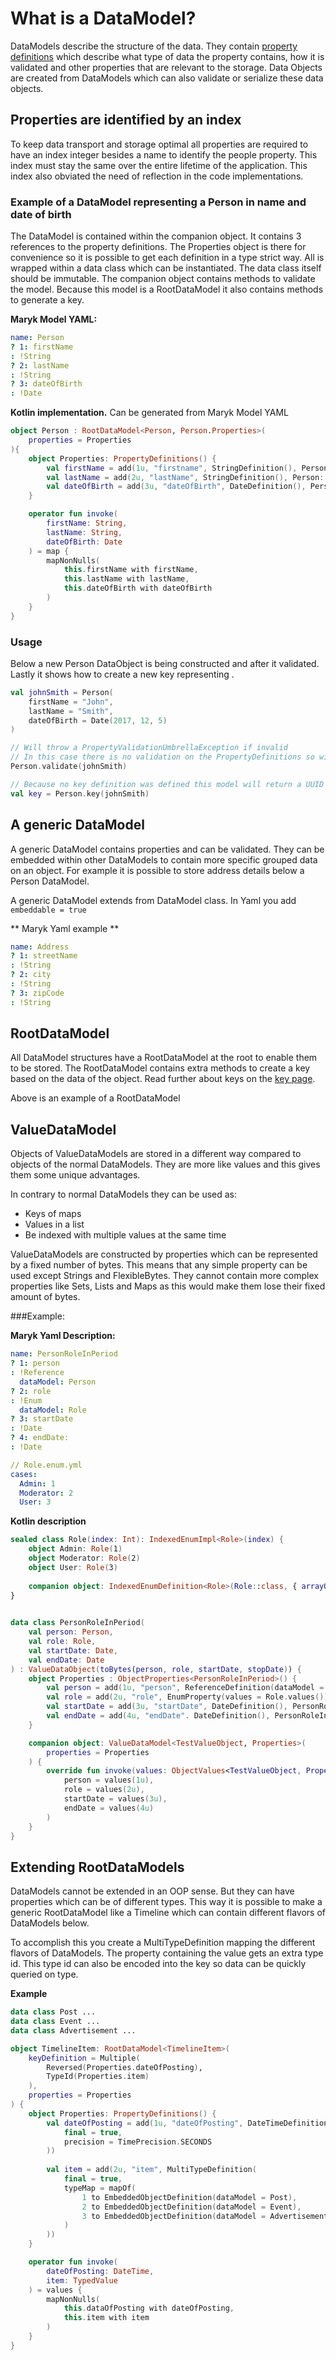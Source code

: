 # What is a DataModel?
DataModels describe the structure of the data. They contain 
[property definitions](properties/properties.md) which describe what type of data the 
property contains, how it is validated and other properties that are relevant to the 
storage. Data Objects are created from DataModels which can also validate or serialize
these data objects.  

## Properties are identified by an index
To keep data transport and storage optimal all properties are required to
have an index integer besides a name to identify the people property. This index
must stay the same over the entire lifetime of the application. This index also
obviated the need of reflection in the code implementations.

### Example of a DataModel representing a Person in name and date of birth
The DataModel is contained within the companion object. It contains 3 references to the
property definitions. The Properties object is there for convenience so it is possible 
to get each definition in a type strict way. All is wrapped within a data class which 
can be instantiated. The data class itself should be immutable. The companion object
contains methods to validate the model. Because this model is a RootDataModel it also
contains methods to generate a key.

**Maryk Model YAML:**
```yaml
name: Person
? 1: firstName
: !String
? 2: lastName
: !String
? 3: dateOfBirth
: !Date
```

**Kotlin implementation.** Can be generated from Maryk Model YAML
```kotlin
object Person : RootDataModel<Person, Person.Properties>(
    properties = Properties
){ 
    object Properties: PropertyDefinitions() {
        val firstName = add(1u, "firstname", StringDefinition(), Person::firstName)
        val lastName = add(2u, "lastName", StringDefinition(), Person::lastName)
        val dateOfBirth = add(3u, "dateOfBirth", DateDefinition(), Person::dateOfBirth)
    }

    operator fun invoke(
        firstName: String,
        lastName: String,
        dateOfBirth: Date
    ) = map {
        mapNonNulls(
            this.firstName with firstName,
            this.lastName with lastName,
            this.dateOfBirth with dateOfBirth
        )
    }
}
```

### Usage
Below a new Person DataObject is being constructed and after it validated. Lastly 
it shows how to create a new key representing . 

```kotlin
val johnSmith = Person(
    firstName = "John",
    lastName = "Smith",
    dateOfBirth = Date(2017, 12, 5)
)

// Will throw a PropertyValidationUmbrellaException if invalid
// In this case there is no validation on the PropertyDefinitions so will succeed
Person.validate(johnSmith) 

// Because no key definition was defined this model will return a UUID based key
val key = Person.key(johnSmith)
```

## A generic DataModel
A generic DataModel contains properties and can be validated. They can be embedded
within other DataModels to contain more specific grouped data on an object. For example
it is possible to store address details below a Person DataModel. 

A generic DataModel extends from DataModel class. In Yaml you add ```embeddable = true```

** Maryk Yaml example **

```yaml
name: Address
? 1: streetName
: !String
? 2: city
: !String
? 3: zipCode
: !String
```

## RootDataModel
All DataModel structures have a RootDataModel at the root to enable them to be stored.
The RootDataModel contains extra methods to create a key based on the data of the
object. Read further about keys on the [key page](key.md).
 
Above is an example of a RootDataModel

## ValueDataModel
Objects of ValueDataModels are stored in a different way compared to objects of the
normal DataModels. They are more like values and this gives them some unique 
 advantages.
 
 In contrary to normal DataModels they can be used as:
 - Keys of maps
 - Values in a list
 - Be indexed with multiple values at the same time
 
ValueDataModels are constructed by properties which can be represented by a fixed number
of bytes. This means that any simple property can be used except Strings and
FlexibleBytes. They cannot contain more complex properties like Sets, Lists and Maps as
this would make them lose their fixed amount of bytes.
 
###Example:
 
**Maryk Yaml Description:**
```yaml
name: PersonRoleInPeriod
? 1: person
: !Reference
  dataModel: Person
? 2: role
: !Enum
  dataModel: Role
? 3: startDate
: !Date
? 4: endDate:
: !Date
```
 
```yaml
// Role.enum.yml
cases:
  Admin: 1
  Moderator: 2
  User: 3
```
 
**Kotlin description** 

```kotlin
sealed class Role(index: Int): IndexedEnumImpl<Role>(index) {
    object Admin: Role(1)
    object Moderator: Role(2)
    object User: Role(3)
    
    companion object: IndexedEnumDefinition<Role>(Role::class, { arrayOf(Admin, Moderator, User) })
}

 
data class PersonRoleInPeriod(
    val person: Person,
    val role: Role,
    val startDate: Date,
    val endDate: Date
) : ValueDataObject(toBytes(person, role, startDate, stopDate)) {
    object Properties : ObjectProperties<PersonRoleInPeriod>() {
        val person = add(1u, "person", ReferenceDefinition(dataModel = Person), PersonRoleInPeriod::person)
        val role = add(2u, "role", EnumProperty(values = Role.values()), PersonRoleInPeriod::role)
        val startDate = add(3u, "startDate", DateDefinition(), PersonRoleInPeriod::startDate)
        val endDate = add(4u, "endDate". DateDefinition(), PersonRoleInPeriod::endDate)
    }

    companion object: ValueDataModel<TestValueObject, Properties>(
        properties = Properties
    ) {
        override fun invoke(values: ObjectValues<TestValueObject, Properties>) = TestValueObject(
            person = values(1u),
            role = values(2u),
            startDate = values(3u),
            endDate = values(4u)
        )
    }
}
```

## Extending RootDataModels

DataModels cannot be extended in an OOP sense. But they can have properties which
can be of different types. This way it is possible to make a generic RootDataModel
like a Timeline which can contain different flavors of DataModels below. 

To accomplish this you create a MultiTypeDefinition mapping the different flavors 
of DataModels. The property containing the value gets an extra type id. This type id
can also be encoded into the key so data can be quickly queried on type. 

**Example**

```kotlin
data class Post ...
data class Event ...
data class Advertisement ...

object TimelineItem: RootDataModel<TimelineItem>(
    keyDefinition = Multiple(
        Reversed(Properties.dateOfPosting),
        TypeId(Properties.item)
    ),
    properties = Properties
) {
    object Properties: PropertyDefinitions() {
        val dateOfPosting = add(1u, "dateOfPosting", DateTimeDefinition(
            final = true,
            precision = TimePrecision.SECONDS
        ))
        
        val item = add(2u, "item", MultiTypeDefinition(
            final = true,
            typeMap = mapOf(
                1 to EmbeddedObjectDefinition(dataModel = Post),
                2 to EmbeddedObjectDefinition(dataModel = Event),
                3 to EmbeddedObjectDefinition(dataModel = Advertisement)
            )
        ))
    }

    operator fun invoke(
        dateOfPosting: DateTime,
        item: TypedValue
    ) = values {
        mapNonNulls(
            this.dataOfPosting with dateOfPosting,
            this.item with item
        )
    }
}
```
